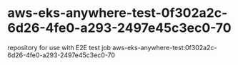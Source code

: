 # aws-eks-anywhere-test-0f302a2c-6d26-4fe0-a293-2497e45c3ec0-70
repository for use with E2E test job aws-eks-anywhere-test:0f302a2c-6d26-4fe0-a293-2497e45c3ec0-70
